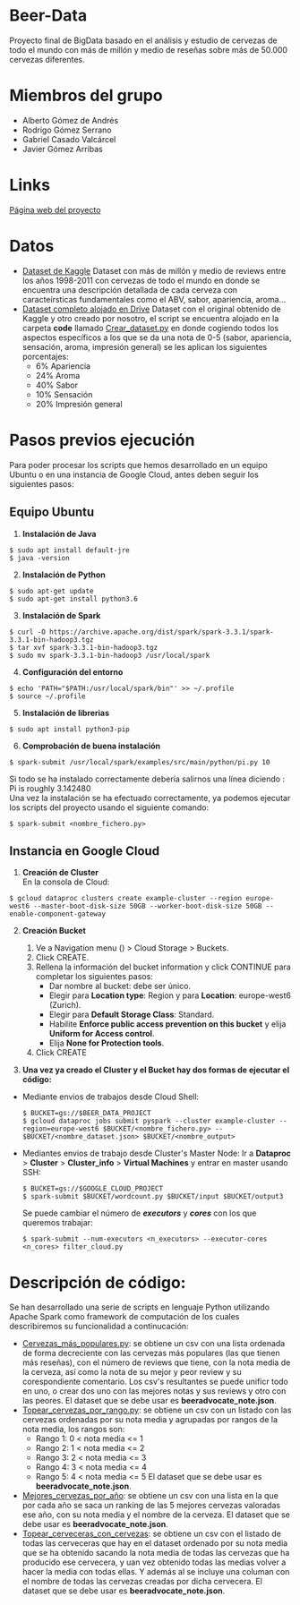 # Beer-Data
Proyecto final de BigData basado en el análisis y estudio de cervezas de todo el mundo con más de millón y medio de reseñas sobre más de 50.000 cervezas diferentes.

# Miembros del grupo
   * Alberto Gómez de Andrés
   * Rodrigo Gómez Serrano
   * Gabriel Casado Valcárcel
   * Javier Gómez Arribas 

# Links
[Página web del proyecto](https://rogose.github.io/Beer-Data/)

# Datos
* [Dataset de Kaggle](https://www.kaggle.com/datasets/volodymyrpivoshenko/multi-aspect-beer-reviews)
Dataset con más de millón y medio de reviews entre los años 1998-2011 con cervezas de todo el mundo en donde se encuentra una descripción detallada de cada cerveza con caracteírsticas fundamentales como el ABV, sabor, apariencia, aroma...
* [Dataset completo alojado en Drive](https://drive.google.com/file/d/1vjSE_9jBK57TYwqUhIQ2zHbTSk7UfHPo/view)
Dataset con el original obtenido de Kaggle y otro creado por nosotro, el script se encuentra alojado en la carpeta **code** llamado [Crear_dataset.py](https://github.com/ROGOSE/Beer-Data/blob/main/code/Crear_dataset.py) en donde cogiendo todos los aspectos específicos a los que se da una nota de 0-5 (sabor, apariencia, sensación, aroma, impresión general) se les aplican los siguientes porcentajes:
    * 6% Apariencia
    * 24% Aroma
    * 40% Sabor
    * 10% Sensación
    * 20% Impresión general

# Pasos previos ejecución
Para poder procesar los scripts que hemos desarrollado en un equipo Ubuntu o en una instancia de Google Cloud, antes deben seguir los siguientes pasos:
## Equipo Ubuntu
1. **Instalación de Java**<br />
 ```
 $ sudo apt install default-jre
 $ java -version
 ```
2. **Instalación de Python**
```
$ sudo apt-get update
$ sudo apt-get install python3.6
```
3. **Instalación de Spark**
```
$ curl -O https://archive.apache.org/dist/spark/spark-3.3.1/spark-3.3.1-bin-hadoop3.tgz
$ tar xvf spark-3.3.1-bin-hadoop3.tgz
$ sudo mv spark-3.3.1-bin-hadoop3 /usr/local/spark
```
4. **Configuración del entorno** <br />
```
$ echo 'PATH="$PATH:/usr/local/spark/bin"' >> ~/.profile
$ source ~/.profile
```
5. **Instalación de librerias**
```
$ sudo apt install python3-pip
```
6. **Comprobación de buena instalación**
```
$ spark-submit /usr/local/spark/examples/src/main/python/pi.py 10
```
Si todo se ha instalado correctamente debería salirnos una línea diciendo : Pi is roughly 3.142480  <br />
Una vez la instalación se ha efectuado correctamente, ya podemos ejecutar los scripts del proyecto usando el siguiente comando:
```
$ spark-submit <nombre_fichero.py>
```

## Instancia en Google Cloud
1. **Creación de Cluster**  <br />
En la consola de Cloud:
```
$ gcloud dataproc clusters create example-cluster --region europe-west6 --master-boot-disk-size 50GB --worker-boot-disk-size 50GB --enable-component-gateway
```
2. **Creación Bucket** <br />
   1. Ve a Navigation menu () > Cloud Storage > Buckets.
   2. Click CREATE.
   3. Rellena la información del bucket information y click CONTINUE para completar los siguientes pasos:
         * Dar nombre al bucket: debe ser único.
         * Elegir para <strong>Location type</strong>: Region y para <strong>Location</strong>: europe-west6 (Zurich).
         * Elegir para <strong>Default Storage Class</strong>: Standard.
         * Habilite <strong>Enforce public access prevention on this bucket</strong> y elija <strong>Uniform for Access control</strong>.
         * Elija <strong>None for Protection tools</strong>.
   4. Click CREATE

3. **Una vez ya creado el Cluster y el Bucket hay dos formas de ejecutar el código:**
* Mediante envios de trabajos desde Cloud Shell:
  ```
  $ BUCKET=gs://$BEER_DATA_PROJECT
  $ gcloud dataproc jobs submit pyspark --cluster example-cluster --region=europe-west6 $BUCKET/<nombre_fichero.py> -- $BUCKET/<nombre_dataset.json> $BUCKET/<nombre_output>
  ```
* Mediantes envios de trabajo desde Cluster's Master Node:
  Ir a <strong>Dataproc</strong> > <strong>Cluster</strong> > <strong>Cluster_info</strong> > <strong>Virtual Machines</strong> y entrar en master usando SSH:
  ```
  $ BUCKET=gs://$GOOGLE_CLOUD_PROJECT
  $ spark-submit $BUCKET/wordcount.py $BUCKET/input $BUCKET/output3
  ```
  Se puede cambiar el número de <strong><em>executors</em></strong> y <strong><em>cores</em></strong> con los que queremos trabajar:
  ```
  $ spark-submit --num-executors <n_executors> --executor-cores <n_cores> filter_cloud.py
  ```

# Descripción de código:
Se han desarrollado una serie de scripts en lenguaje Python utilizando Apache Spark como framework de computación de los cuales describiremos su funcionalidad a continucación:
  * [Cervezas_más_populares.py](https://github.com/ROGOSE/Beer-Data/blob/main/code/Cervezas_m%C3%A1s_populares.py): se obtiene un csv con una lista ordenada de forma decreciente con las cervezas más populares (las que tienen más reseñas), con el número de reviews que tiene, con la nota media de la cerveza, así como la nota de su mejor y peor review y su corespondiente comentario. Los csv's resultantes se puede unificr todo en uno, o crear dos uno con las mejores notas y sus reviews y otro con las peores. El dataset que se debe usar es <strong>beeradvocate_note.json</strong>.
  * [Topear_cervezas_por_rango.py](https://github.com/ROGOSE/Beer-Data/blob/main/code/Topear_cervezas_por_rangos.py): se obtiene un csv con un listado con las cervezas ordenadas por su nota media y agrupadas por rangos de la nota media, los rangos son:
      * Rango 1: 0 < nota media <= 1
      * Rango 2: 1 < nota media <= 2
      * Rango 3: 2 < nota media <= 3
      * Rango 4: 3 < nota media <= 4
      * Rango 5: 4 < nota media <= 5
       El dataset que se debe usar es <strong>beeradvocate_note.json</strong>.
  * [Mejores_cervezas_por_año](https://github.com/ROGOSE/Beer-Data/blob/main/code/Mejores_cervezas_por_a%C3%B1o.py): se obtiene un csv con una lista en la que por cada año se saca un ranking de las 5 mejores cervezas valoradas ese año, con su nota media y el nombre de la cerveza.  El dataset que se debe usar es <strong>beeradvocate_note.json</strong>.
  * [Topear_cerveceras_con_cervezas](https://github.com/ROGOSE/Beer-Data/blob/main/code/Topear_cerveceras_con_cervezas.py): se obtiene un csv con el listado de todas las cerveceras que hay en el dataset ordenado por su nota media que se ha obtenido sacando la nota media de todas las cervezas que ha producido ese cervecera, y uan vez obtenido todas las medias volver a hacer la media con todas ellas. Y además al se incluye una columan con el nombre de todas las cervezas creadas por dicha cervecera.  El dataset que se debe usar es <strong>beeradvocate_note.json</strong>.
  
  
